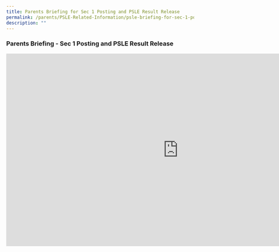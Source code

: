 ```yaml
---
title: Parents Briefing for Sec 1 Posting and PSLE Result Release
permalink: /parents/PSLE-Related-Information/psle-briefing-for-sec-1-posting-and-psle-result-release/
description: ""
---
```

### Parents Briefing - Sec 1 Posting and PSLE Result Release

<iframe width="921" height="516" src="https://www.youtube.com/embed/9ovecYIhkaU" title="2021 PSLE Results Release Parents' Briefing S1 Posting" frameborder="0" allow="accelerometer; autoplay; clipboard-write; encrypted-media; gyroscope; picture-in-picture" allowfullscreen=""></iframe>